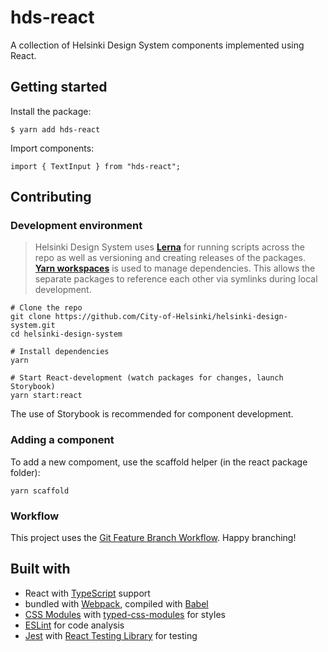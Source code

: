 # hds-react

A collection of Helsinki Design System components implemented using React.

## Getting started

Install the package:

```
$ yarn add hds-react
```

Import components:

```
import { TextInput } from "hds-react";
```

## Contributing

### Development environment

> Helsinki Design System uses [**Lerna**](https://lerna.js.org/) for running scripts across the repo as well as versioning and creating releases of the packages. [**Yarn workspaces**](https://yarnpkg.com/lang/en/docs/workspaces/) is used to manage dependencies. This allows the separate packages to reference each other via symlinks during local development.

```
# Clone the repo
git clone https://github.com/City-of-Helsinki/helsinki-design-system.git
cd helsinki-design-system

# Install dependencies
yarn

# Start React-development (watch packages for changes, launch Storybook)
yarn start:react
```

The use of Storybook is recommended for component development.

### Adding a component

To add a new compoment, use the scaffold helper (in the react package folder):

```
yarn scaffold
```

### Workflow

This project uses the [Git Feature Branch Workflow](https://www.atlassian.com/git/tutorials/comparing-workflows/feature-branch-workflow). Happy branching!

## Built with

- React with [TypeScript](https://www.typescriptlang.org/) support
- bundled with [Webpack](https://github.com/webpack/webpack), compiled with [Babel](https://github.com/babel/babel)
- [CSS Modules](https://github.com/css-modules/css-modules) with [typed-css-modules](https://github.com/Quramy/typed-css-modules) for styles
- [ESLint](https://github.com/eslint/eslint) for code analysis
- [Jest](https://github.com/facebook/jest) with [React Testing Library](https://github.com/testing-library/react-testing-library) for testing
